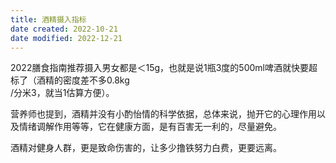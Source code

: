 ```yaml
---
title: 酒精摄入指标
date created: 2022-10-21
date modified: 2022-12-21
---
```


2022膳食指南推荐摄入男女都是＜15g，也就是说1瓶3度的500ml啤酒就快要超标了（酒精的密度差不多0.8kg  
/分米3，就当1估算方便）。

营养师也提到，酒精并没有小酌怡情的科学依据，总体来说，抛开它的心理作用以及情绪调解作用等等，它在健康方面，是有百害无一利的，尽量避免。

酒精对健身人群，更是致命伤害的，让多少撸铁努力白费，更要远离。
